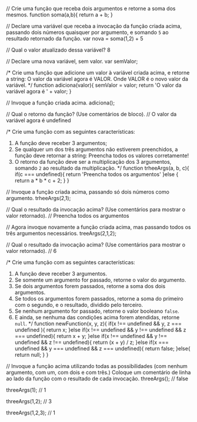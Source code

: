 // Crie uma função que receba dois argumentos e retorne a soma dos mesmos.
function soma(a,b){
    return a + b;
}

// Declare uma variável que receba a invocação da função criada acima, passando dois números quaisquer por argumento, e somando `5` ao resultado retornado da função.
var nova = soma(1,2) + 5

// Qual o valor atualizado dessa variável?
8

// Declare uma nova variável, sem valor.
var semValor;

/*
Crie uma função que adicione um valor à variável criada acima, e retorne a string:
    O valor da variável agora é VALOR.
Onde VALOR é o novo valor da variável.
*/
function adiciona(valor){
    semValor = valor;
    return 'O valor da variável agora é ' + valor;
}

// Invoque a função criada acima.
adiciona();

// Qual o retorno da função? (Use comentários de bloco).
// O valor da variável agora é undefined

/*
Crie uma função com as seguintes características:
1. A função deve receber 3 argumentos;
2. Se qualquer um dos três argumentos não estiverem preenchidos, a função deve retornar a string:
    Preencha todos os valores corretamente!
3. O retorno da função deve ser a multiplicação dos 3 argumentos, somando `2` ao resultado da multiplicação.
*/
function trheeArgs(a, b, c){
    if(c === undefined){
        return 'Preencha todos os argumentos'
    }else {
        return a * b * c + 2;
    }
}

// Invoque a função criada acima, passando só dois números como argumento.
trheeArgs(2,1);

// Qual o resultado da invocação acima? (Use comentários para mostrar o valor retornado).
// Preencha todos os argumentos

// Agora invoque novamente a função criada acima, mas passando todos os três argumentos necessários.
treeArgs(2,1,2);

// Qual o resultado da invocação acima? (Use comentários para mostrar o valor retornado).
// 6

/*
Crie uma função com as seguintes características:
1. A função deve receber 3 argumentos.
2. Se somente um argumento for passado, retorne o valor do argumento.
3. Se dois argumentos forem passados, retorne a soma dos dois argumentos.
4. Se todos os argumentos forem passados, retorne a soma do primeiro com o segundo, e o resultado, dividido pelo terceiro.
5. Se nenhum argumento for passado, retorne o valor booleano `false`.
6. E ainda, se nenhuma das condições acima forem atendidas, retorne `null`.
*/
function newFunction(x, y, z){
    if(x !== undefined && y, z === undefined ){
        return x;
    }else if(x !== undefined && y !== undefined && z === undefined){
        return x + y;
    }else if(x !== undefined && y !== undefined && z !== undefined){
        return (x + y) / z;
    }else if(x === undefined && y === undefined && z === undefined){
        return false;
    }else{
        return null;
    }
}

// Invoque a função acima utilizando todas as possibilidades (com nenhum argumento, com um, com dois e com três.) Coloque um comentário de linha ao lado da função com o resultado de cada invocação.
threeArgs(); // false

threeArgs(1); // 1

threeArgs(1,2); // 3

threeArgs(1,2,3); // 1
